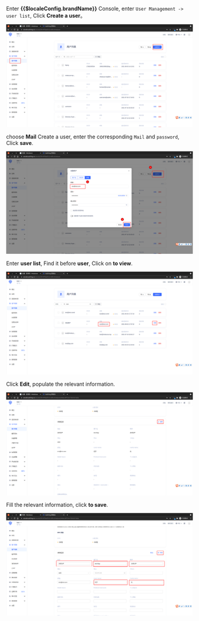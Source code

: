 <IntegrationDetailCard :title="`Create an LDAP test user in ${$localeConfig.brandName}`">

Enter **{{$localeConfig.brandName}}** Console, enter `User Management -> user list`, Click **Create a user**。

<img src="../../images/integration/ldap-metabase/2-1.png" class="md-img-padding" />

choose **Mail** Create a user, enter the corresponding `Mail` and `password`, Click **save**.

<img src="../../images/integration/ldap-metabase/2-2.png" class="md-img-padding" />

Enter **user list**, Find it before **user**, Click on **to view**.

<img src="../../images/integration/ldap-metabase/2-4.png" class="md-img-padding" />

Click **Edit**, populate the relevant information.

<img src="../../images/integration/ldap-metabase/2-5.png" class="md-img-padding" />

Fill the relevant information, click **to save**.

<img src="../../images/integration/ldap-metabase/2-6.png" class="md-img-padding" />

</IntegrationDetailCard>
